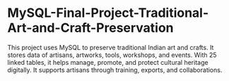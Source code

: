 # MySQL-Final-Project-Traditional-Art-and-Craft-Preservation
This project uses MySQL to preserve traditional Indian art and crafts. It stores data of artisans, artworks, tools, workshops, and events. With 25 linked tables, it helps manage, promote, and protect cultural heritage digitally. It supports artisans through training, exports, and collaborations.
